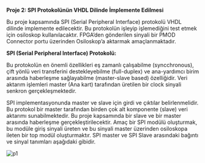 **Proje 2: SPI Protokolünün VHDL Dilinde İmplemente Edilmesi**

Bu proje kapsamında SPI (Serial Peripheral Interface) protokolü VHDL dilinde implemente edilecektir. Bu protokolün işleyip işlemediğini test etmek için osiloskop kullanılacaktır. FPGA’den gönderilen sinyali bir PMOD Connector portu üzerinden Osiloskop’a aktarmak amaçlanmaktadır.
	
**SPI (Serial Peripheral Interface) Protokolü:**

Bu protokolün en önemli özellikleri eş zamanlı çalışabilme (syncchronous), çift yönlü veri transferini destekleyebilme (full-duplex) ve ana-yardımcı birim arasında haberleşme sağlayabilme (master-slave based) özelliğidir. Veri aktarım işlemleri master (Ana kart) tarafından üretilen bir clock sinyali senkron gerçekleşmektedir.

SPI implementasyonunda master ve slave için girdi ve çıktılar belirlenmelidir. Bu protokol bir master tarafından birden çok alt komponente (slave) veri aktarımı sunabilmektedir. Bu proje kapsamında bir slave ve bir master arasında haberleşme gerçekleştirilecektir. Amaç bir SPI modülü oluşturmak, bu modüle giriş sinyali üreten ve bu sinyali master üzerinden osiloskopa ileten bir top modül oluşturmaktır. SPI master ve SPI Slave arasındaki bağıntı ve sinyal tanımları aşağıdaki gibidir. 

![p1](https://user-images.githubusercontent.com/57804784/132985955-175a7a65-130a-45fe-b985-0cc4179a1aae.png)



